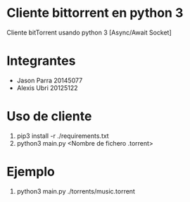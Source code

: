 # Cliente bittorrent en python 3
Cliente bitTorrent usando python 3 [Async/Await Socket]

# Integrantes
* Jason Parra 20145077
* Alexis Ubri 20125122

# Uso de cliente

1. pip3 install -r ./requirements.txt
2. python3 main.py <Nombre de fichero .torrent>

# Ejemplo

1. python3 main.py ./torrents/music.torrent



